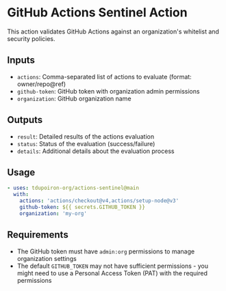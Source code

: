 # GitHub Actions Sentinel Action

This action validates GitHub Actions against an organization's whitelist and security policies.

## Inputs

- `actions`: Comma-separated list of actions to evaluate (format: owner/repo@ref)
- `github-token`: GitHub token with organization admin permissions
- `organization`: GitHub organization name

## Outputs

- `result`: Detailed results of the actions evaluation
- `status`: Status of the evaluation (success/failure)
- `details`: Additional details about the evaluation process

## Usage

```yaml
- uses: tdupoiron-org/actions-sentinel@main
  with:
    actions: 'actions/checkout@v4,actions/setup-node@v3'
    github-token: ${{ secrets.GITHUB_TOKEN }}
    organization: 'my-org'
```

## Requirements

- The GitHub token must have `admin:org` permissions to manage organization settings
- The default `GITHUB_TOKEN` may not have sufficient permissions - you might need to use a Personal Access Token (PAT) with the required permissions
